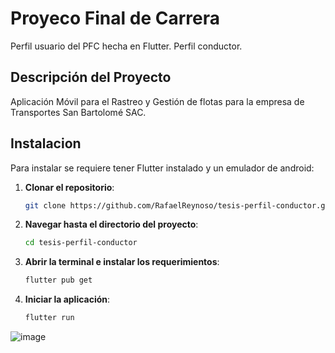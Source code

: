 # Proyeco Final de Carrera

Perfil usuario del PFC hecha en Flutter. Perfil conductor.

## Descripción del Proyecto

Aplicación Móvil para el Rastreo y Gestión de flotas para la empresa de Transportes San Bartolomé SAC. 
## Instalacion

Para instalar se requiere tener Flutter instalado y un emulador de android:

1. **Clonar el repositorio**:

    ```bash
    git clone https://github.com/RafaelReynoso/tesis-perfil-conductor.git
    ```

2. **Navegar hasta el directorio del proyecto**:

    ```bash
    cd tesis-perfil-conductor
    ```
    
3. **Abrir la terminal e instalar los requerimientos**:

    ```bash
    flutter pub get
    ```

4. **Iniciar la aplicación**:

    ```bash
    flutter run
    ```

![image](https://github.com/Tecsupsoft/2023-2-pretesis-2023-2-pretesis-grupo-13/assets/67761441/e1296418-a353-437c-a51b-273b2994d7fe)



